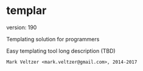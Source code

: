 templar
=======

version: 190

Templating solution for programmers

Easy templating tool long description (TBD)

	Mark Veltzer <mark.veltzer@gmail.com>, 2014-2017
